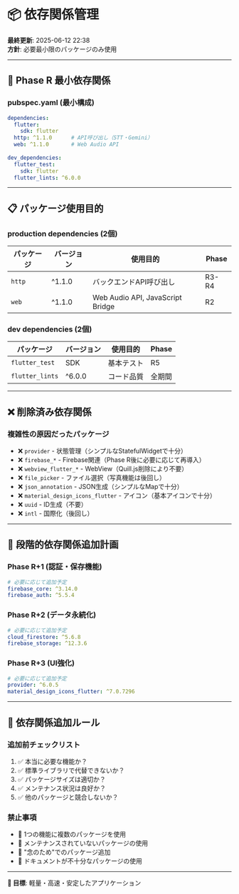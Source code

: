 # 📦 依存関係管理

**最終更新**: 2025-06-12 22:38  
**方針**: 必要最小限のパッケージのみ使用

---

## 🎯 **Phase R 最小依存関係**

### **pubspec.yaml (最小構成)**
```yaml
dependencies:
  flutter:
    sdk: flutter
  http: ^1.1.0      # API呼び出し（STT・Gemini）
  web: ^1.1.0       # Web Audio API
  
dev_dependencies:
  flutter_test:
    sdk: flutter
  flutter_lints: ^6.0.0
```

---

## 📋 **パッケージ使用目的**

### **production dependencies (2個)**

| パッケージ | バージョン | 使用目的 | Phase |
|-----------|-----------|----------|-------|
| `http` | ^1.1.0 | バックエンドAPI呼び出し | R3-R4 |
| `web` | ^1.1.0 | Web Audio API, JavaScript Bridge | R2 |

### **dev dependencies (2個)**
| パッケージ | バージョン | 使用目的 | Phase |
|-----------|-----------|----------|-------|
| `flutter_test` | SDK | 基本テスト | R5 |
| `flutter_lints` | ^6.0.0 | コード品質 | 全期間 |

---

## ❌ **削除済み依存関係**

### **複雑性の原因だったパッケージ**
- ❌ `provider` - 状態管理（シンプルなStatefulWidgetで十分）
- ❌ `firebase_*` - Firebase関連（Phase R後に必要に応じて再導入）
- ❌ `webview_flutter_*` - WebView（Quill.js削除により不要）
- ❌ `file_picker` - ファイル選択（写真機能は後回し）
- ❌ `json_annotation` - JSON生成（シンプルなMapで十分）
- ❌ `material_design_icons_flutter` - アイコン（基本アイコンで十分）
- ❌ `uuid` - ID生成（不要）
- ❌ `intl` - 国際化（後回し）

---

## 🔄 **段階的依存関係追加計画**

### **Phase R+1 (認証・保存機能)**
```yaml
# 必要に応じて追加予定
firebase_core: ^3.14.0
firebase_auth: ^5.5.4
```

### **Phase R+2 (データ永続化)**
```yaml
# 必要に応じて追加予定
cloud_firestore: ^5.6.8
firebase_storage: ^12.3.6
```

### **Phase R+3 (UI強化)**
```yaml
# 必要に応じて追加予定
provider: ^6.0.5
material_design_icons_flutter: ^7.0.7296
```

---

## 📝 **依存関係追加ルール**

### **追加前チェックリスト**
1. ✅ 本当に必要な機能か？
2. ✅ 標準ライブラリで代替できないか？
3. ✅ パッケージサイズは適切か？
4. ✅ メンテナンス状況は良好か？
5. ✅ 他のパッケージと競合しないか？

### **禁止事項**
- 🚫 1つの機能に複数のパッケージを使用
- 🚫 メンテナンスされていないパッケージの使用
- 🚫 "念のため"でのパッケージ追加
- 🚫 ドキュメントが不十分なパッケージの使用

---

**🎯 目標**: 軽量・高速・安定したアプリケーション 